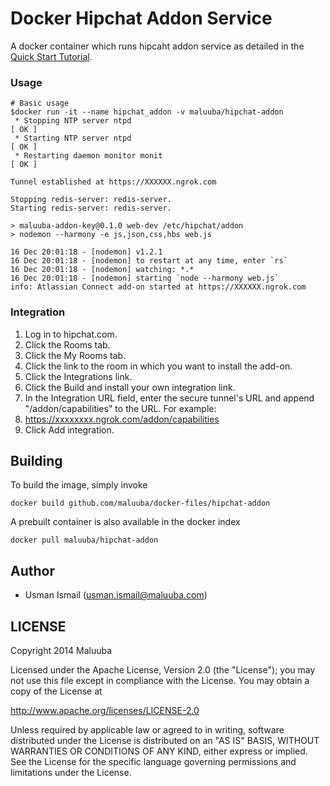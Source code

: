Docker Hipchat Addon Service
===========

A docker container which runs hipcaht addon service as detailed in the [Quick Start Tutorial](https://www.hipchat.com/docs/apiv2/quick_start). 

### Usage

```
# Basic usage
$docker run -it --name hipchat_addon -v maluuba/hipchat-addon
 * Stopping NTP server ntpd                                              [ OK ]
 * Starting NTP server ntpd                                              [ OK ]
 * Restarting daemon monitor monit                                       [ OK ]

Tunnel established at https://XXXXXX.ngrok.com

Stopping redis-server: redis-server.
Starting redis-server: redis-server.

> maluuba-addon-key@0.1.0 web-dev /etc/hipchat/addon
> nodemon --harmony -e js,json,css,hbs web.js

16 Dec 20:01:18 - [nodemon] v1.2.1
16 Dec 20:01:18 - [nodemon] to restart at any time, enter `rs`
16 Dec 20:01:18 - [nodemon] watching: *.*
16 Dec 20:01:18 - [nodemon] starting `node --harmony web.js`
info: Atlassian Connect add-on started at https://XXXXXX.ngrok.com
```
### Integration

1.    Log in to hipchat.com.
2.    Click the Rooms tab.
3.    Click the My Rooms tab.
4.    Click the link to the room in which you want to install the add-on.
5.    Click the Integrations link.
6.    Click the Build and install your own integration link.
7.    In the Integration URL field, enter the secure tunnel's URL and append "/addon/capabilities" to the URL. For example:
8.    https://xxxxxxxx.ngrok.com/addon/capabilities
9.    Click Add integration.


## Building

To build the image, simply invoke

    docker build github.com/maluuba/docker-files/hipchat-addon

A prebuilt container is also available in the docker index

    docker pull maluuba/hipchat-addon
    
## Author

  * Usman Ismail (<usman.ismail@maluuba.com>)

## LICENSE

Copyright 2014 Maluuba

Licensed under the Apache License, Version 2.0 (the "License");
you may not use this file except in compliance with the License.
You may obtain a copy of the License at

  http://www.apache.org/licenses/LICENSE-2.0

Unless required by applicable law or agreed to in writing, software
distributed under the License is distributed on an "AS IS" BASIS,
WITHOUT WARRANTIES OR CONDITIONS OF ANY KIND, either express or implied.
See the License for the specific language governing permissions and
limitations under the License.
    
